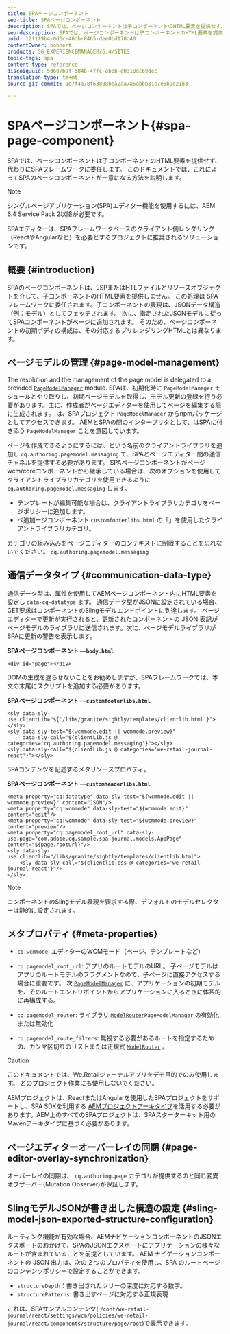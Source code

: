 ```yaml
---
title: SPAページコンポーネント
seo-title: SPAページコンポーネント
description: SPAでは、ページコンポーネントは子コンポーネントのHTML要素を提供せず、代わりにSPAフレームワークに委任します。 このドキュメントでは、これによってSPAのページコンポーネントが一意になる方法を説明します。
seo-description: SPAでは、ページコンポーネントは子コンポーネントのHTML要素を提供せず、代わりにSPAフレームワークに委任します。 このドキュメントでは、これによってSPAのページコンポーネントが一意になる方法を説明します。
uuid: 12f1f9b4-0d3c-40db-8465-dee0bd178d40
contentOwner: bohnert
products: SG_EXPERIENCEMANAGER/6.4/SITES
topic-tags: spa
content-type: reference
discoiquuid: 5d607b9f-584b-4ffc-ab0b-d0318dc69dec
translation-type: tm+mt
source-git-commit: 0e7f4a78f63808bea2aa7a5abbb31e7e5b9d21b3

---
```



# SPAページコンポーネント{#spa-page-component}

SPAでは、ページコンポーネントは子コンポーネントのHTML要素を提供せず、代わりにSPAフレームワークに委任します。 このドキュメントでは、これによってSPAのページコンポーネントが一意になる方法を説明します。

>[!NOTE]
>
>シングルページアプリケーション(SPA)エディター機能を使用するには、AEM 6.4 Service Pack 2以降が必要です。
>
>SPAエディターは、SPAフレームワークベースのクライアント側レンダリング（ReactやAngularなど）を必要とするプロジェクトに推奨されるソリューションです。

## 概要 {#introduction}

SPAのページコンポーネントは、JSPまたはHTLファイルとリソースオブジェクトを介して、子コンポーネントのHTML要素を提供しません。 この処理は SPA フレームワークに委任されます。子コンポーネントの表現は、JSONデータ構造（例：モデル）としてフェッチされます。 次に、指定されたJSONモデルに従ってSPAコンポーネントがページに追加されます。 そのため、ページコンポーネントの初期ボディの構成は、その対応するプリレンダリングHTMLとは異なります。

## ページモデルの管理 {#page-model-management}

The resolution and the management of the page model is delegated to a provided [ `PageModelManager`](/help/sites-developing/spa-blueprint.md#pagemodelmanager) module. SPAは、初期化時に `PageModelManager` モジュールとやり取りし、初期ページモデルを取得し、モデル更新の登録を行う必要があります。主に、作成者がページエディターを使用してページを編集する際に生成されます。 は、SPAプロジェクト `PageModelManager` からnpmパッケージとしてアクセスできます。 AEMとSPAの間のインタープリタとして、はSPAに付き添う `PageModelManager` ことを意図しています。

ページを作成できるようにするには、という名前のクライアントライブラリを追加し `cq.authoring.pagemodel.messaging` て、SPAとページエディター間の通信チャネルを提供する必要があります。 SPAページコンポーネントがページwcm/coreコンポーネントから継承している場合は、次のオプションを使用してクライアントライブラリカテゴリを使用できるように `cq.authoring.pagemodel.messaging` します。

* テンプレートが編集可能な場合は、クライアントライブラリカテゴリをページポリシーに追加します。
* ペ追加ージコンポーネント `customfooterlibs.html` の「」を使用したクライアントライブラリカテゴリ。

カテゴリの組み込みをページエディターのコンテキストに制限することを忘れないでください。 `cq.authoring.pagemodel.messaging`

## 通信データタイプ {#communication-data-type}

通信データ型は、属性を使用してAEMページコンポーネント内にHTML要素を設定し `data-cq-datatype` ます。 通信データ型がJSONに設定されている場合、GET要求はコンポーネントのSlingモデルエンドポイントに到達します。 ページエディターで更新が実行されると、更新されたコンポーネントの JSON 表記がページモデルのライブラリに送信されます。次に、ページモデルライブラリがSPAに更新の警告を表示します。

**SPAページコンポーネント —`body.html`**

```
<div id="page"></div>
```

DOMの生成を遅らせないことをお勧めしますが、SPAフレームワークでは、本文の末尾にスクリプトを追加する必要があります。

**SPAページコンポーネント —`customfooterlibs.html`**

```
<sly data-sly-use.clientLib="${'/libs/granite/sightly/templates/clientlib.html'}"></sly>
<sly data-sly-test="${wcmmode.edit || wcmmode.preview}"
     data-sly-call="${clientLib.js @ categories='cq.authoring.pagemodel.messaging'}"></sly>
<sly data-sly-call="${clientLib.js @ categories='we-retail-journal-react'}"></sly>
```

SPAコンテンツを記述するメタリソースプロパティ。

**SPAページコンポーネント —`customheaderlibs.html`**

```
<meta property="cq:datatype" data-sly-test="${wcmmode.edit || wcmmode.preview}" content="JSON"/>
<meta property="cq:wcmmode" data-sly-test="${wcmmode.edit}" content="edit"/>
<meta property="cq:wcmmode" data-sly-test="${wcmmode.preview}" content="preview"/>
<meta property="cq:pagemodel_root_url" data-sly-use.page="com.adobe.cq.sample.spa.journal.models.AppPage" content="${page.rootUrl}"/>
<sly data-sly-use.clientlib="/libs/granite/sightly/templates/clientlib.html">
    <sly data-sly-call="${clientlib.css @ categories='we-retail-journal-react'}"/>
</sly>
```

>[!NOTE]
>
>コンポーネントのSlingモデル表現を要求する際、デフォルトのモデルセレクターは静的に設定されます。

## メタプロパティ {#meta-properties}

* `cq:wcmmode`: エディターのWCMモード（ページ、テンプレートなど）
* `cq:pagemodel_root_url`: アプリのルートモデルのURL。 子ページモデルはアプリのルートモデルのフラグメントなので、子ページに直接アクセスする場合に重要です。 次 [`PageModelManager`](/help/sites-developing/spa-page-component.md) に、アプリケーションの初期モデルを、そのルートエントリポイントからアプリケーションに入るときに体系的に再構成する。

* `cq:pagemodel_router`: ライブラリ [`ModelRouter`](/help/sites-developing/spa-routing.md)`PageModelManager` の有効化または無効化

* `cq:pagemodel_route_filters`: 無視する必要があるルートを指定するための、カンマ区切りのリストまたは正規式 [`ModelRouter`](/help/sites-developing/spa-routing.md) 。

>[!CAUTION]
>
>このドキュメントでは、We.Retailジャーナルアプリをデモ目的でのみ使用します。 どのプロジェクト作業にも使用しないでください。
>
>AEMプロジェクトは、ReactまたはAngularを使用したSPAプロジェクトをサポートし、SPA SDKを利用する [AEMプロジェクトアーキタイプ](https://docs.adobe.com/content/help/ja-JP/experience-manager-core-components/using/developing/archetype/overview.html)を活用する必要があります。AEM上のすべてのSPAプロジェクトは、SPAスターターキット用のMavenアーキタイプに基づく必要があります。

## ページエディターオーバーレイの同期 {#page-editor-overlay-synchronization}

オーバーレイの同期は、 `cq.authoring.page` カテゴリが提供するのと同じ変異オブザーバー(Mutation Observer)が保証します。

## SlingモデルJSONが書き出した構造の設定 {#sling-model-json-exported-structure-configuration}

ルーティング機能が有効な場合、AEMナビゲーションコンポーネントのJSONエクスポートのおかげで、SPAのJSONエクスポートにアプリケーションの様々なルートが含まれていることを前提としています。 AEM ナビゲーションコンポーネントの JSON 出力は、次の 2 つのプロパティを使用し、SPA のルートページのコンテンツポリシーで設定することができます。

* `structureDepth`：書き出されたツリーの深度に対応する数字。
* `structurePatterns`: 書き出すページに対応する正規表現

これは、SPAサンプルコンテンツ( `/conf/we-retail-journal/react/settings/wcm/policies/we-retail-journal/react/components/structure/page/root`)で表示できます。